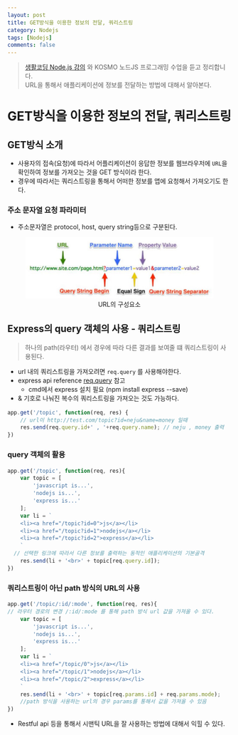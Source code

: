 ```yaml
---
layout: post
title: GET방식을 이용한 정보의 전달, 쿼리스트링
category: Nodejs
tags: [Nodejs]
comments: false
---
```


> [생활코딩 Node.js 강의](https://www.inflearn.com/course/nodejs-%EA%B0%95%EC%A2%8C-%EC%83%9D%ED%99%9C%EC%BD%94%EB%94%A9#) 와 KOSMO 노드JS 프로그래밍 수업을 듣고 정리합니다.  
> URL을 통해서 애플리케이션에 정보를 전달하는 방법에 대해서 알아본다.

# GET방식을 이용한 정보의 전달, 쿼리스트링

## GET방식 소개
- 사용자의 접속(요청)에 따라서 어플리케이션이 응답한 정보를 웹브라우저에 `URL`을 확인하여 정보를 가져오는 것을 GET 방식이라 한다.
- 경우에 따라서는 쿼리스트링을 통해서 어떠한 정보를 앱에 요청해서 가져오기도 한다.

### 주소 문자열 요청 파라미터
- 주소문자열은 protocol, host, query string등으로 구분된다.

<center>
<figure>
<img src="/assets/post-img/nodejs/querystring.jpg" alt="" width="438">
<figcaption>URL의 구성요소</figcaption>
</figure>
</center>


## Express의 query 객체의 사용 - 쿼리스트링  
> 하나의 path(라우터) 에서 경우에 따라 다른 결과를 보여줄 떄 쿼리스트링이 사용된다.

- url 내의 쿼리스트링을 가져오려면 `req.query` 를 사용해야한다.
- express api reference [req.query](http://expressjs.com/en/4x/api.html#req) 참고
  - cmd에서 express 설치 필요 (npm install express --save)
- & 기호로 나눠진 복수의 쿼리스트링을 가져오는 것도 가능하다.

```javascript
app.get('/topic', function(req, res) {
	// url이 http://test.com/topic?id=neju&name=money 일때
	res.send(req.query.id+' , '+req.query.name); // neju , money 출력
})
```

### query 객체의 활용

```javascript
app.get('/topic', function(req, res){
	var topic = [
		'javascript is...',
		'nodejs is...',
		'express is...'
	];
	var li = `
	<li><a href="/topic?id=0">js</a></li>
	<li><a href="/topic?id=1">nodejs</a></li>
	<li><a href="/topic?id=2">express</a></li>
	`
  // 선택한 링크에 따라서 다른 정보를 출력하는 동적인 애플리케이션의 기본골격
	res.send(li + '<br>' + topic[req.query.id]);
})
```

### 쿼리스트링이 아닌 path 방식의 URL의 사용
```javascript
app.get('/topic/:id/:mode', function(req, res){
// 라우터 경로의 변경 /:id/:mode 를 통해 path 방식 url 값을 가져올 수 있다.
	var topic = [
		'javascript is...',
		'nodejs is...',
		'express is...'
	];
	var li = `
	<li><a href="/topic/0">js</a></li>
	<li><a href="/topic/1">nodejs</a></li>
	<li><a href="/topic/2">express</a></li>
	`
	res.send(li + '<br>' + topic[req.params.id] + req.params.mode);
	//path 방식을 사용하는 url의 경우 params를 통해서 값을 가져올 수 있음
})
```
- Restful api 등을 통해서 시맨틱 URL을 잘 사용하는 방법에 대해서 익힐 수 있다.
